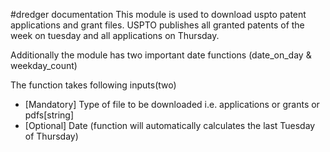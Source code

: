 #dredger documentation
This module is used to download uspto patent applications and grant files. USPTO publishes all granted patents of the week on tuesday and all applications on Thursday.

Additionally the module has two important date functions (date_on_day & weekday_count)

The function takes following inputs(two)
- [Mandatory] Type of file to be downloaded i.e. applications or grants or pdfs[string]
- [Optional] Date (function will automatically calculates the last Tuesday of Thursday)

